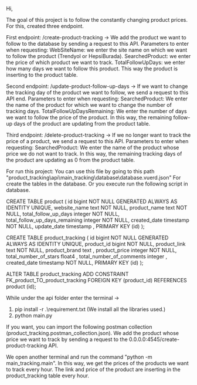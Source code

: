 Hi,

The goal of this project is to follow the constantly changing product prices.
For this, created three endpoint. 

First endpoint: /create-product-tracking -> We add the product we want to follow to the database by sending a request to this API. 
Parameters to enter when requesting: WebSiteName: we enter the site name on which we want to follow the product (Trendyol or HepsiBurada). SearchedProduct: we enter the price of which product we want to track. TotalFollowUpDays: we enter how many days we want to follow this product.
This way the product is inserting to the product table.

Second endpoint: /update-product-follow-up-days -> If we want to change the tracking day of the product we want to follow, we send a request to this API end.
Parameters to enter when requesting: SearchedProduct: We enter the name of the product for which we want to change the number of tracking days. TotalFollowUpDaysRemaining: We enter the number of days we want to follow the price of the product.
In this way, the remaining follow-up days of the product are updating from the product table.

Third endpoint: /delete-product-tracking -> If we no longer want to track the price of a product, we send a request to this API.
Parameters to enter when requesting: SearchedProduct: We enter the name of the product whose price we do not want to track.
In this way, the remaining tracking days of the product are updating as 0 from the product table.


For run this project: 
You can use this file by going to this path "product_tracking\api\main_tracking\database\database.vuerd.json" For create the tables in the database. Or you execute run the following script in database.

CREATE TABLE product
(
  id                             bigint     NOT NULL GENERATED ALWAYS AS IDENTITY UNIQUE,
  website_name                   text       NOT NULL,
  product_name                   text       NOT NULL,
  total_follow_up_days           integer    NOT NULL,
  total_follow_up_days_remaining integer    NOT NULL,
  created_date                   timestamp  NOT NULL,
  update_date                    timestamp ,
  PRIMARY KEY (id)
);

CREATE TABLE product_tracking
(
  id                       bigint    NOT NULL GENERATED ALWAYS AS IDENTITY UNIQUE,
  product_id               bigint    NOT NULL,
  product_link             text      NOT NULL,
  product_brand            text     ,
  product_price            integer   NOT NULL,
  total_number_of_stars    float4   ,
  total_number_of_comments integer  ,
  created_date             timestamp NOT NULL,
  PRIMARY KEY (id)
);

ALTER TABLE product_tracking
  ADD CONSTRAINT FK_product_TO_product_tracking
    FOREIGN KEY (product_id)
    REFERENCES product (id);


While under the api folder enter the terminal -> 
1. pip install -r .\requirement.txt (We install all the libraries used.)
2. python main.py

If you want, you can import the following postman collection (product_tracking.postman_collection.json).
We add the product whose price we want to track by sending a request to the 0.0.0.0:4545/create-product-tracking API.

We open another terminal and run the command "python -m main_tracking.main".
In this way, we get the prices of the products we want to track every hour. The link and price of the product are inserting in the product_tracking table every hour.